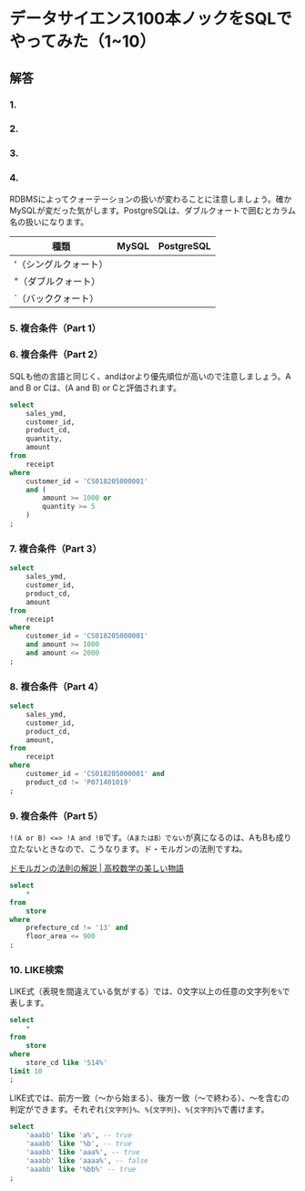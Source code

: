 # データサイエンス100本ノックをSQLでやってみた（1~10）

## 解答

### 1.

### 2.

### 3.

### 4.

RDBMSによってクォーテーションの扱いが変わることに注意しましょう。確かMySQLが変だった気がします。PostgreSQLは、ダブルクォートで囲むとカラム名の扱いになります。

|種類|MySQL|PostgreSQL|
|-|-|-|
|'（シングルクォート）|||
|"（ダブルクォート）||
|`（バッククォート）||

### 5. 複合条件（Part 1）

### 6. 複合条件（Part 2）

SQLも他の言語と同じく、andはorより優先順位が高いので注意しましょう。A and B or Cは、(A and B) or Cと評価されます。

```sql
select
    sales_ymd,
    customer_id,
    product_cd,
    quantity,
    amount
from
    receipt
where
    customer_id = 'CS018205000001'
    and (
        amount >= 1000 or
        quantity >= 5
    )
;
```

### 7. 複合条件（Part 3）

```sql
select
    sales_ymd,
    customer_id,
    product_cd,
    amount    
from
    receipt
where
    customer_id = 'CS018205000001'
    and amount >= 1000
    and amount <= 2000
;
```

### 8. 複合条件（Part 4）

```sql
select
    sales_ymd,
    customer_id,
    product_cd,
    amount,
from
    receipt
where
    customer_id = 'CS018205000001' and
    product_cd != 'P071401019'
;
```

### 9. 複合条件（Part 5）

`!(A or B) <=> !A and !B`です。`（AまたはB）でない`が真になるのは、AもBも成り立たないときなので、こうなります。ド・モルガンの法則ですね。

[ドモルガンの法則の解説 | 高校数学の美しい物語](https://manabitimes.jp/math/897)

```sql
select
    *
from
    store
where
    prefecture_cd != '13' and
    floor_area <= 900
;
```


### 10. LIKE検索

LIKE式（表現を間違えている気がする）では、0文字以上の任意の文字列を`%`で表します。

```sql
select
    *
from
    store
where
    store_cd like 'S14%'
limit 10
;
```

LIKE式では、前方一致（〜から始まる）、後方一致（〜で終わる）、〜を含むの判定ができます。それぞれ`{文字列}%`、`%{文字列}`、`%{文字列}%`で書けます。

```sql
select
    'aaabb' like 'a%', -- true
    'aaabb' like '%b', -- true
    'aaabb' like 'aaa%', -- true
    'aaabb' like 'aaaa%', -- false
    'aaabb' like '%bb%' -- true
;
```